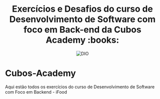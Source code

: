 <h1 align="center">Exercícios e Desafios do curso de Desenvolvimento de Software com foco em Back-end da Cubos Academy :books:</h1>

<!--Banner session-->
<p align="center">
  <img src="https://global-uploads.webflow.com/6092ed75cac3156e208ac5e9/6449dd3900dfb768270ef41c_cubos%2Bpotenciatech.webp" alt="DIO" tittle="Digital Innovation One">
</p>

# Cubos-Academy
 Aqui estão todos os exercícios do curso de Desenvolvimento de Software com Foco em Backend - iFood
